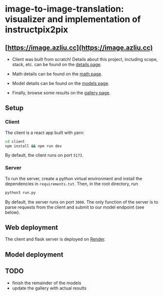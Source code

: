 # image-to-image-translation: visualizer and implementation of instructpix2pix

## [https://image.azliu.cc](https://image.azliu.cc)

- Client was built from scratch! Details about this project, including scope, stack, etc. can be found on the [details page](https://www.image.azliu.cc/details). 

- Math details can be found on the [math page](https://www.image.azliu.cc/math). 

- Model details can be found on the [models page](https://www.image.azliu.cc/models).

- Finally, browse some results on the [gallery page](https://www.image.azliu.cc/gallery).

## Setup

### Client

The client is a react app built with yarn: 

```sh
cd client
npm install && npm run dev
```

By default, the client runs on port `5173`.

### Server

To run the server, create a python virtual environment and install the dependencies in `requirements.txt`. Then, in the root directory, run 

```sh
python3 run.py
```

By default, the server runs on port `3000`. The only function of the server is to parse requests from the client and submit to our model endpoint (see below). 

## Web deployment

The client and flask server is deployed on [Render](https://render.com/). 

## Model deployment

## TODO

- finish the remainder of the models
- update the gallery with actual results